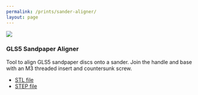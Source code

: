 ```yaml
---
permalink: /prints/sander-aligner/
layout: page
---
```


<section class="print">
    <img src="{{permalink}}aligner.png">
    <div>
        <h3>GLS5 Sandpaper Aligner</h3>
        <p>
            Tool to align GLS5 sandpaper discs onto a sander. Join the handle
            and base with an M3 threaded insert and countersunk screw.
        </p>
        <ul class="links">
            <li><a href="{{permalink}}aligner.stl">STL file</a></li>
            <li><a href="{{permalink}}aligner.step">STEP file</a></li>
        </ul>
    </div>
</section>